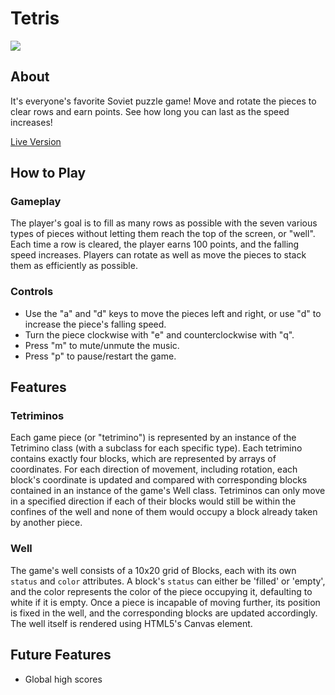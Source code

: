 # Tetris

<img src="https://i.imgur.com/8lk59II.png" />

## About

It's everyone's favorite Soviet puzzle game! Move and rotate the pieces to clear rows and earn points. See how long you can last as the speed increases!

<a href="http://will-watkins.com/tetris" >Live Version</a>

## How to Play

### Gameplay

The player's goal is to fill as many rows as possible with the seven various types of pieces without letting them reach the top of the screen, or "well". Each time a row is cleared, the player earns 100 points, and the falling speed increases. Players can rotate as well as move the pieces to stack them as efficiently as possible.

### Controls

* Use the "a" and "d" keys to move the pieces left and right, or use "d" to increase the piece's falling speed.
* Turn the piece clockwise with "e" and counterclockwise with "q".
* Press "m" to mute/unmute the music.
* Press "p" to pause/restart the game.

## Features

### Tetriminos

Each game piece (or "tetrimino") is represented by an instance of the Tetrimino class (with a subclass for each specific type). Each tetrimino contains exactly four blocks, which are represented by arrays of coordinates. For each direction of movement, including rotation, each block's coordinate is updated and compared with corresponding blocks contained in an instance of the game's Well class. Tetriminos can only move in a specified direction if each of their blocks would still be within the confines of the well and none of them would occupy a block already taken by another piece.

### Well

The game's well consists of a 10x20 grid of Blocks, each with its own `status` and `color` attributes. A block's `status` can either be 'filled' or 'empty', and the color represents the color of the piece occupying it, defaulting to white if it is empty. Once a piece is incapable of moving further, its position is fixed in the well, and the corresponding blocks are updated accordingly. The well itself is rendered using HTML5's Canvas element.

## Future Features

* Global high scores
